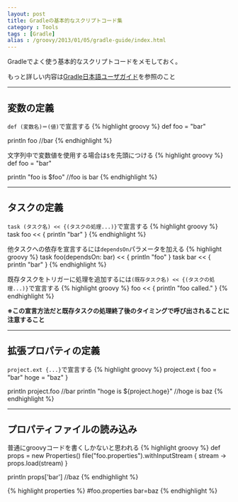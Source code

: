 ```yaml
---
layout: post
title: Gradleの基本的なスクリプトコード集
category : Tools
tags : [Gradle]
alias : /groovy/2013/01/05/gradle-guide/index.html
---
```


Gradleでよく使う基本的なスクリプトコードをメモしておく。

もっと詳しい内容は[Gradle日本語ユーザガイド](http://gradle.monochromeroad.com/docs/index.html)を参照のこと

----------------
## 変数の定義

`def (変数名)＝(値)`で宣言する
{% highlight groovy %} 
def foo = "bar"

println foo
//bar
{% endhighlight %}

文字列中で変数値を使用する場合は`$`を先頭につける
{% highlight groovy %} 
def foo = "bar"

println "foo is $foo"
//foo is bar
{% endhighlight %}

----------------
## タスクの定義

`task (タスク名) << {(タスクの処理...)}`で宣言する
{% highlight groovy %}
task foo << {
	println "bar"
}
{% endhighlight %}

他タスクへの依存を宣言するには`dependsOn`パラメータを加える
{% highlight groovy %}
task foo(dependsOn: bar) << {
	println "foo"
}
task bar << {
	println "bar"
}
{% endhighlight %}

既存タスクをトリガーに処理を追加するには`(既存タスク名) << {(タスクの処理...)}`で宣言する
{% highlight groovy %}
foo << {
	println "foo called."
}
{% endhighlight %}

__※この宣言方法だと既存タスクの処理終了後のタイミングで呼び出されることに注意すること__

----------------
## 拡張プロパティの定義

`project.ext {...}`で宣言する
{% highlight groovy %}
project.ext {
	foo = "bar"
	hoge = "baz"
}

println project.foo
//bar
println "hoge is ${project.hoge}"
//hoge is baz
{% endhighlight %}

----------------
## プロパティファイルの読み込み

普通にgroovyコードを書くしかないと思われる
{% highlight groovy %}
def props = new Properties()
file("foo.properties").withInputStream {
	stream -> props.load(stream)
}

println props['bar']
//baz
{% endhighlight %}

{% highlight properties %}
#foo.properties
bar=baz
{% endhighlight %}


